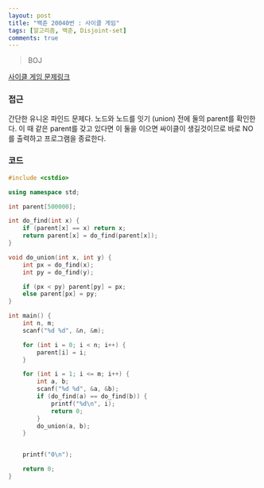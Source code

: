 ```yaml
---
layout: post
title: "백준 20040번 : 사이클 게임"
tags: [알고리즘, 백준, Disjoint-set]
comments: true
---
```


> BOJ  

[사이클 게임 문제링크](https://www.acmicpc.net/problem/20040)  

### 접근  
간단한 유니온 파인드 문제다. 노드와 노드를 잇기 (union) 전에 둘의 parent를 확인한다. 이 때 같은 parent를 갖고 있다면 이 둘을 이으면 싸이클이 생길것이므로 바로 NO를 출력하고 프로그램을 종료한다.  

### 코드  
~~~c++
#include <cstdio>

using namespace std;

int parent[500000];

int do_find(int x) {
    if (parent[x] == x) return x;
    return parent[x] = do_find(parent[x]);
}

void do_union(int x, int y) {
    int px = do_find(x);
    int py = do_find(y);

    if (px < py) parent[py] = px;
    else parent[px] = py;
}

int main() {
    int n, m;
    scanf("%d %d", &n, &m);

    for (int i = 0; i < n; i++) {
        parent[i] = i;
    }

    for (int i = 1; i <= m; i++) {
        int a, b;
        scanf("%d %d", &a, &b);
        if (do_find(a) == do_find(b)) {
            printf("%d\n", i);
            return 0;
        }
        do_union(a, b);
    }


    printf("0\n");

    return 0;
}
~~~
